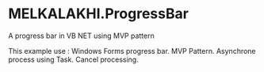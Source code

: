 # MELKALAKHI.ProgressBar
A progress bar in VB NET using MVP pattern 

This example use :
Windows Forms progress bar.
MVP Pattern.
Asynchrone process using Task.
Cancel processing.
